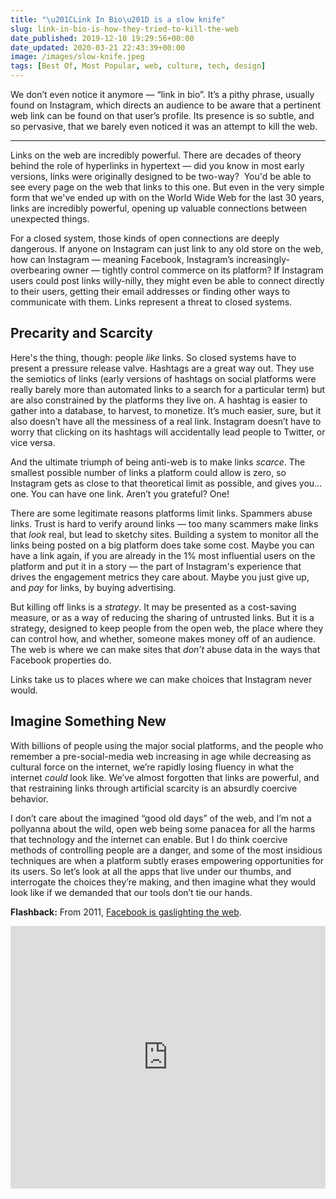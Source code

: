 ```yaml
---
title: "\u201CLink In Bio\u201D is a slow knife"
slug: link-in-bio-is-how-they-tried-to-kill-the-web
date_published: 2019-12-10 19:29:56+00:00
date_updated: 2020-03-21 22:43:39+00:00
image: /images/slow-knife.jpeg
tags: [Best Of, Most Popular, web, culture, tech, design]
---
```

We don’t even notice it anymore — “link in bio”. It’s a pithy phrase, usually found on Instagram, which directs an audience to be aware that a pertinent web link can be found on that user’s profile. Its presence is so subtle, and so pervasive, that we barely even noticed it was an attempt to kill the web.

---

Links on the web are incredibly powerful. There are decades of theory behind the role of hyperlinks in hypertext — did you know in most early versions, links were originally designed to be two-way?  You'd be able to see every page on the web that links to this one. But even in the very simple form that we've ended up with on the World Wide Web for the last 30 years, links are incredibly powerful, opening up valuable connections between unexpected things.

For a closed system, those kinds of open connections are deeply dangerous. If anyone on Instagram can just link to any old store on the web, how can Instagram — meaning Facebook, Instagram’s increasingly-overbearing owner — tightly control commerce on its platform? If Instagram users could post links willy-nilly, they might even be able to connect directly to their users, getting their email addresses or finding other ways to communicate with them. Links represent a threat to closed systems.

## Precarity and Scarcity

Here's the thing, though: people *like* links. So closed systems have to present a pressure release valve. Hashtags are a great way out. They use the semiotics of links (early versions of hashtags on social platforms were really barely more than automated links to a search for a particular term) but are also constrained by the platforms they live on. A hashtag is easier to gather into a database, to harvest, to monetize. It’s much easier, sure, but it also doesn’t have all the messiness of a real link. Instagram doesn’t have to worry that clicking on its hashtags will accidentally lead people to Twitter, or vice versa.

And the ultimate triumph of being anti-web is to make links *scarce*. The smallest possible number of links a platform could allow is zero, so Instagram gets as close to that theoretical limit as possible, and gives you… one. You can have one link. Aren’t you grateful? One!

There are some legitimate reasons platforms limit links. Spammers abuse links. Trust is hard to verify around links — too many scammers make links that *look* real, but lead to sketchy sites. Building a system to monitor all the links being posted on a big platform does take some cost. Maybe you can have a link again, if you are already in the 1% most influential users on the platform and put it in a story — the part of Instagram's experience that drives the engagement metrics they care about. Maybe you just give up, and *pay* for links, by buying advertising.

But killing off links is a *strategy*. It may be presented as a cost-saving measure, or as a way of reducing the sharing of untrusted links. But it is a strategy, designed to keep people from the open web, the place where they can control how, and whether, someone makes money off of an audience. The web is where we can make sites that *don’t* abuse data in the ways that Facebook properties do.

Links take us to places where we can make choices that Instagram never would.

## Imagine Something New

With billions of people using the major social platforms, and the people who remember a pre-social-media web increasing in age while decreasing as cultural force on the internet, we’re rapidly losing fluency in what the internet *could* look like. We’ve almost forgotten that links are powerful, and that restraining links through artificial scarcity is an absurdly coercive behavior.

I don’t care about the imagined “good old days” of the web, and I’m not a pollyanna about the wild, open web being some panacea for all the harms that technology and the internet can enable. But I do think coercive methods of controlling people are a danger, and some of the most insidious techniques are when a platform subtly erases empowering opportunities for its users. So let’s look at all the apps that live under our thumbs, and interrogate the choices they’re making, and then imagine what they would look like if we demanded that our tools don’t tie our hands.

**Flashback:** From 2011, [Facebook is gaslighting the web](/2011/11/21/facebook_is_gaslighting_the_web/).

<div class="glitch-embed-wrap" style="height: 420px; width: 100%;">
  <iframe
    src="https://glitch.com/embed/#!/embed/thought-detox?path=README.md&previewSize=100"
    title="thought-detox on Glitch"
    allow="geolocation; microphone; camera; midi; vr; encrypted-media"
    style="height: 100%; width: 100%; border: 0;">
  </iframe>
</div>
